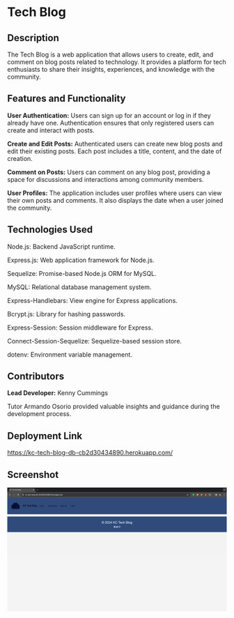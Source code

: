 # Tech Blog

## Description
The Tech Blog is a web application that allows users to create, edit, and comment on blog posts related to technology. It provides a platform for tech enthusiasts to share their insights, experiences, and knowledge with the community.

## Features and Functionality
<b>User Authentication:</b> Users can sign up for an account or log in if they already have one. Authentication ensures that only registered users can create and interact with posts.

<b>Create and Edit Posts:</b> Authenticated users can create new blog posts and edit their existing posts. Each post includes a title, content, and the date of creation.

<b>Comment on Posts:</b> Users can comment on any blog post, providing a space for discussions and interactions among community members.

<b>User Profiles:</b> The application includes user profiles where users can view their own posts and comments. It also displays the date when a user joined the community.

## Technologies Used
Node.js: Backend JavaScript runtime.

Express.js: Web application framework for Node.js.

Sequelize: Promise-based Node.js ORM for MySQL.

MySQL: Relational database management system.

Express-Handlebars: View engine for Express applications.

Bcrypt.js: Library for hashing passwords.

Express-Session: Session middleware for Express.

Connect-Session-Sequelize: Sequelize-based session store.

dotenv: Environment variable management.

## Contributors
<b>Lead Developer:</b> Kenny Cummings

Tutor Armando Osorio provided valuable insights and guidance during the development process.

## Deployment Link
https://kc-tech-blog-db-cb2d30434890.herokuapp.com/

## Screenshot
<img src="./public/images/kc-tech-blog-screenshot.png" alt="Homepage">
